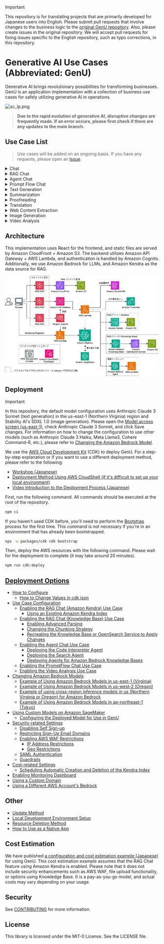> [!IMPORTANT]
> This repository is for translating projects that are primarily developed for Japanese users into English. Please submit pull requests that involve changes to the business logic to the [original GenU repository](https://github.com/aws-samples/generative-ai-use-cases-jp). Also, please create issues in the original repository. We will accept pull requests for fixing issues specific to the English repository, such as typo corrections, in this repository.

# Generative AI Use Cases (Abbreviated: GenU)

Generative AI brings revolutionary possibilities for transforming businesses. GenU is an application implementation with a collection of business use cases for safely utilizing generative AI in operations.

![sc_lp.png](/imgs/sc_lp.png)

> **Due to the rapid evolution of generative AI, disruptive changes are frequently made. If an error occurs, please first check if there are any updates to the main branch.**

## Use Case List

> Use cases will be added on an ongoing basis. If you have any requests, please open an [Issue](https://github.com/aws-samples/generative-ai-use-cases-jp/issues).

<details>
  <summary>Chat</summary>

  You can interact with large language models (LLMs) in a chat format. Thanks to platforms that allow direct interaction with LLMs, we can quickly respond to specific use cases and new use cases. It is also an effective environment for verifying prompt engineering.

  <img src="/imgs/usecase_chat.gif"/>
</details>

<details>
   <summary>RAG Chat</summary>

  RAG is a method that allows LLMs to answer questions they would otherwise be unable to answer by providing the latest information or domain knowledge from external sources that LLMs struggle with. At the same time, it has the effect of preventing LLMs from responding with "plausible but incorrect information" by only allowing responses based on evidence. For example, by providing internal documents to an LLM, you can automate internal inquiries. In this repository, information is retrieved from Amazon Kendra or Knowledge Base.

  <img src="/imgs/usecase_rag.gif"/>
</details>

<details>
   <summary>Agent Chat</summary>

  Agent is a method that enables LLMs to perform various tasks by integrating with APIs. In this solution, we implement an Agent that investigates necessary information using a search engine and provides answers as a sample implementation.

  <img src="/imgs/usecase_agent.gif"/>
</details>

<details>
   <summary>Prompt Flow Chat</summary>

  With Amazon Bedrock Prompt Flows, you can create workflows by connecting prompts, base models, and other AWS services. The Prompt Flow Chat use case provides a chat interface for selecting and running pre-created Flows.

  <img src="/imgs/usecase_prompt_flow_chat.gif"/>
</details>

<details>
   <summary>Text Generation</summary>

   Generating text in various contexts is one of the tasks that LLMs excel at. It can handle articles, reports, emails, and more in any context.

  <img src="/imgs/usecase_generate_text.gif"/>
</details>

<details>
  <summary>Summarization</summary>

  LLMs are skilled at summarizing large amounts of text. Not only can they summarize, but they can also extract necessary information through a conversational format by providing the text as context. For example, you can load a contract and retrieve information such as "What are the conditions for XXX?" or "What is the amount for YYY?"

  <img src="/imgs/usecase_summarize.gif"/>
</details>

<details>
  <summary>Proofreading</summary>

  LLMs can not only check for spelling and grammatical errors but also suggest improvements from a more objective perspective, considering the flow and content of the text. By having an LLM objectively check for points you may have missed before presenting your work, you can expect to improve the quality.

  <img src="/imgs/usecase_editorial.gif"/>
</details>

<details>
  <summary>Translation</summary>

  LLMs trained on multiple languages are capable of translation. Furthermore, they can reflect various specified contextual information, such as casualness or target audience, into the translation.

  <img src="/imgs/usecase_translate.gif"/>
</details>

<details>
  <summary>Web Content Extraction</summary>

  Extracts web content such as blogs and documents. LLMs remove unnecessary information and format the extracted content into coherent sentences. The extracted content can be used in other use cases such as summarization and translation.

  <img src="/imgs/usecase_web_content.gif"/>
</details>


<details>
  <summary>Image Generation</summary>

  Image generation AI can create new images based on text or images. It allows you to instantly visualize ideas, which can be expected to improve efficiency in tasks like design work. In this feature, you can have an LLM assist in creating prompts.

  <img src="/imgs/usecase_generate_image.gif"/>
</details>


<details>
  <summary>Video Analysis</summary>

  With multimodal models, it has become possible to input not only text but also images. In this feature, we provide image frames and text from a video as input for an LLM to analyze.

  <img src="/imgs/usecase_video_analyzer.gif"/>
</details>


## Architecture

This implementation uses React for the frontend, and static files are served by Amazon CloudFront + Amazon S3. The backend utilizes Amazon API Gateway + AWS Lambda, and authentication is handled by Amazon Cognito. Additionally, we use Amazon Bedrock for LLMs, and Amazon Kendra as the data source for RAG.

![arch.drawio.png](/imgs/arch.drawio.png)

## Deployment

> [!IMPORTANT]
> In this repository, the default model configuration uses Anthropic Claude 3 Sonnet (text generation) in the us-east-1 (Northern Virginia) region and Stability AI's SDXL 1.0 (image generation). Please open the [Model access screen (us-east-1)](https://us-east-1.console.aws.amazon.com/bedrock/home?region=us-east-1#/modelaccess), check Anthropic Claude 3 Sonnet, and click Save changes. For information on how to change the configuration to use other models (such as Anthropic Claude 3 Haiku, Meta Llama3, Cohere Command-R, etc.), please refer to [Changing the Amazon Bedrock Model](/docs/DEPLOY_OPTION.md#changing-the-amazon-bedrock-model).

We use the [AWS Cloud Development Kit](https://aws.amazon.com/cdk/) (CDK) to deploy GenU. For a step-by-step explanation or if you want to use a different deployment method, please refer to the following:
- [Workshop (Japanese)](https://catalog.workshops.aws/generative-ai-use-cases-jp)
- [Deployment Method Using AWS CloudShell (if it's difficult to set up your local environment)](/docs/DEPLOY_ON_CLOUDSHELL.md)
- [Video Introduction to the Deployment Process (Japanese)](https://www.youtube.com/watch?v=9sMA17OKP1k)

First, run the following command. All commands should be executed at the root of the repository.

```bash
npm ci
```

If you haven't used CDK before, you'll need to perform the [Bootstrap](https://docs.aws.amazon.com/cdk/v2/guide/bootstrapping.html) process for the first time. This command is not necessary if you're in an environment that has already been bootstrapped.

```bash
npx -w packages/cdk cdk bootstrap
```

Then, deploy the AWS resources with the following command. Please wait for the deployment to complete (it may take around 20 minutes).

```bash
npm run cdk:deploy
```

## [Deployment Options](/docs/DEPLOY_OPTION.md)
- [How to Configure](/docs/DEPLOY_OPTION.md#how-to-configure)
  - [How to Change Values in cdk.json](/docs/DEPLOY_OPTION.md#how-to-change-values-in-cdkjson)
- [Use Case Configuration](/docs/DEPLOY_OPTION.md#use-case-configuration)
  - [Enabling the RAG Chat (Amazon Kendra) Use Case](/docs/DEPLOY_OPTION.md#enabling-the-rag-chat-amazon-kendra-use-case)
    - [Using an Existing Amazon Kendra Index](/docs/DEPLOY_OPTION.md#using-an-existing-amazon-kendra-index)
  - [Enabling the RAG Chat (Knowledge Base) Use Case](/docs/DEPLOY_OPTION.md#enabling-the-rag-chat-knowledge-base-use-case)
    - [Enabling Advanced Parsing](/docs/DEPLOY_OPTION.md#enabling-advanced-parsing)
    - [Changing the Chunking Strategy](/docs/DEPLOY_OPTION.md#changing-the-chunking-strategy)
    - [Recreating the Knowledge Base or OpenSearch Service to Apply Changes](/docs/DEPLOY_OPTION.md#recreating-the-knowledge-base-or-opensearch-service-to-apply-changes)
  - [Enabling the Agent Chat Use Case](/docs/DEPLOY_OPTION.md#enabling-the-agent-chat-use-case)
    - [Deploying the Code Interpreter Agent](/docs/DEPLOY_OPTION.md#deploying-the-code-interpreter-agent)
    - [Deploying the Search Agent](/docs/DEPLOY_OPTION.md#deploying-the-search-agent)
    - [Deploying Agents for Amazon Bedrock Knowledge Bases](/docs/DEPLOY_OPTION.md#deploying-agents-for-amazon-bedrock-knowledge-bases)
  - [Enabling the PromptFlow Chat Use Case](/docs/DEPLOY_OPTION.md#enabling-the-promptflow-chat-use-case)
  - [Enabling the Video Analysis Use Case](/docs/DEPLOY_OPTION.md#enabling-the-video-analysis-use-case)
- [Changing Amazon Bedrock Models](/docs/DEPLOY_OPTION.md#changing-amazon-bedrock-models)
  - [Example of Using Amazon Bedrock Models in us-east-1 (Virginia)](/docs/DEPLOY_OPTION.md#example-of-using-amazon-bedrock-models-in-us-east-1-virginia)
  - [Example of Using Amazon Bedrock Models in us-west-2 (Oregon)](/docs/DEPLOY_OPTION.md#example-of-using-amazon-bedrock-models-in-us-west-2-oregon)
  - [Example of using cross-region inference models in us (Northern Virginia or Oregon) for Amazon Bedrock](/docs/DEPLOY_OPTION.md#example-of-using-cross-region-inference-models-in-us-northern-virginia-or-oregon-for-amazon-bedrock)
  - [Example of Using Amazon Bedrock Models in ap-northeast-1 (Tokyo)](/docs/DEPLOY_OPTION.md#example-of-using-amazon-bedrock-models-in-ap-northeast-1-tokyo)
- [Using Custom Models on Amazon SageMaker](/docs/DEPLOY_OPTION.md#using-custom-models-on-amazon-sagemaker)
  - [Configuring the Deployed Model for Use in GenU](/docs/DEPLOY_OPTION.md#configuring-the-deployed-model-for-use-in-genu)
- [Security-related Settings](/docs/DEPLOY_OPTION.md#security-related-settings)
  - [Disabling Self Sign-up](/docs/DEPLOY_OPTION.md#disabling-self-sign-up)
  - [Restricting Sign-Up Email Domains](/docs/DEPLOY_OPTION.md#restricting-sign-up-email-domains)
  - [Enabling AWS WAF Restrictions](/docs/DEPLOY_OPTION.md#enabling-aws-waf-restrictions)
    - [IP Address Restrictions](/docs/DEPLOY_OPTION.md#ip-address-restrictions)
    - [Geo Restrictions](/docs/DEPLOY_OPTION.md#geo-restrictions)
  - [SAML Authentication](/docs/DEPLOY_OPTION.md#saml-authentication)
  - [Guardrails](/docs/DEPLOY_OPTION.md#guardrails)
- [Cost-related Settings](/docs/DEPLOY_OPTION.md#cost-related-settings)
  - [Scheduling Automatic Creation and Deletion of the Kendra Index](/docs/DEPLOY_OPTION.md#scheduling-automatic-creation-and-deletion-of-the-kendra-index)
- [Enabling Monitoring Dashboard](/docs/DEPLOY_OPTION.md#enabling-monitoring-dashboard)
- [Using a Custom Domain](/docs/DEPLOY_OPTION.md#using-a-custom-domain)
- [Using a Different AWS Account's Bedrock](/docs/DEPLOY_OPTION.md#using-a-different-aws-accounts-bedrock)

## Other
 - [Update Method](/docs/UPDATE.md)
 - [Local Development Environment Setup](/docs/DEVELOPMENT.md)
 - [Resource Deletion Method](/docs/DESTROY.md)
 - [How to Use as a Native App](/docs/PWA.md)

## Cost Estimation
We have published [a configuration and cost estimation example (Japanese)](https://aws.amazon.com/jp/cdp/ai-chatapp/) for using GenU.
This cost estimation example assumes that the RAG Chat feature using Amazon Kendra is enabled.
Please note that it does not include security enhancements such as AWS WAF, file upload functionality, or options using Knowledge Base.
It is a pay-as-you-go model, and actual costs may vary depending on your usage.

## Security

See [CONTRIBUTING](CONTRIBUTING.md#security-issue-notifications) for more information.

## License

This library is licensed under the MIT-0 License. See the LICENSE file.
